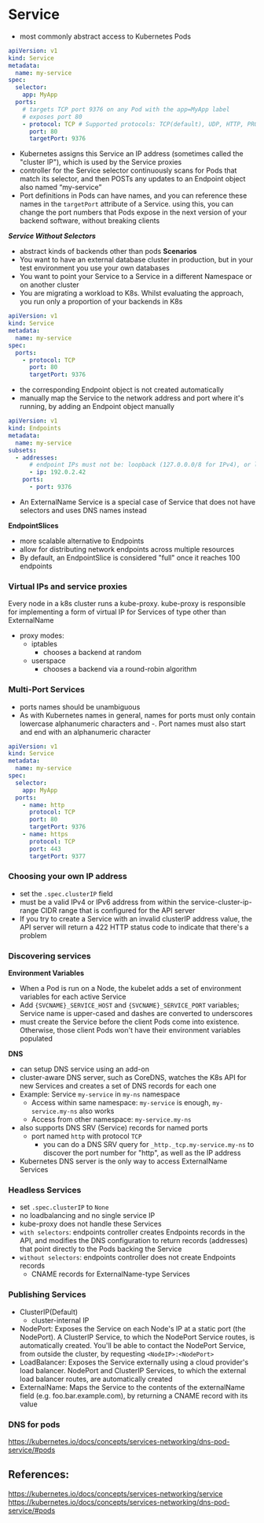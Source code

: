 # Service
- most commonly abstract access to Kubernetes Pods

```yaml
apiVersion: v1
kind: Service
metadata:
  name: my-service
spec:
  selector:
    app: MyApp
  ports:
    # targets TCP port 9376 on any Pod with the app=MyApp label
    # exposes port 80
    - protocol: TCP # Supported protocols: TCP(default), UDP, HTTP, PROXY, SCTP
      port: 80
      targetPort: 9376
```
- Kubernetes assigns this Service an IP address (sometimes called the "cluster IP"), which is used by the Service proxies
- controller for the Service selector continuously scans for Pods that match its selector, and then POSTs any updates to an Endpoint object also named “my-service”
- Port definitions in Pods can have names, and you can reference these names in the `targetPort` attribute of a Service. using this, you can change the port numbers that Pods expose in the next version of your backend software, without breaking clients

***Service Without Selectors***
- abstract kinds of backends other than pods
**Scenarios**
- You want to have an external database cluster in production, but in your test environment you use your own databases
- You want to point your Service to a Service in a different Namespace or on another cluster
- You are migrating a workload to K8s. Whilst evaluating the approach, you run only a proportion of your backends in K8s

```yaml
apiVersion: v1
kind: Service
metadata:
  name: my-service
spec:
  ports:
    - protocol: TCP
      port: 80
      targetPort: 9376
```
- the corresponding Endpoint object is not created automatically
- manually map the Service to the network address and port where it's running, by adding an Endpoint object manually
```yaml
apiVersion: v1
kind: Endpoints
metadata:
  name: my-service
subsets:
  - addresses:
      # endpoint IPs must not be: loopback (127.0.0.0/8 for IPv4), or link-local (169.254.0.0/16 and 224.0.0.0/24 for IPv4)
      - ip: 192.0.2.42 
    ports:
      - port: 9376
```
- An ExternalName Service is a special case of Service that does not have selectors and uses DNS names instead


**EndpointSlices**
- more scalable alternative to Endpoints
- allow for distributing network endpoints across multiple resources
- By default, an EndpointSlice is considered "full" once it reaches 100 endpoints


### Virtual IPs and service proxies
Every node in a k8s cluster runs a kube-proxy. kube-proxy is responsible for implementing a form of virtual IP for Services of type other than ExternalName
- proxy modes: 
  - iptables
    - chooses a backend at random
  - userspace
    - chooses a backend via a round-robin algorithm

### Multi-Port Services
- ports names should be unambiguous
- As with Kubernetes names in general, names for ports must only contain lowercase alphanumeric characters and -. Port names must also start and end with an alphanumeric character

```yaml
apiVersion: v1
kind: Service
metadata:
  name: my-service
spec:
  selector:
    app: MyApp
  ports:
    - name: http
      protocol: TCP
      port: 80
      targetPort: 9376
    - name: https
      protocol: TCP
      port: 443
      targetPort: 9377
```

### Choosing your own IP address
- set the `.spec.clusterIP` field
- must be a valid IPv4 or IPv6 address from within the service-cluster-ip-range CIDR range that is configured for the API server
- If you try to create a Service with an invalid clusterIP address value, the API server will return a 422 HTTP status code to indicate that there's a problem

### Discovering services
**Environment Variables**
- When a Pod is run on a Node, the kubelet adds a set of environment variables for each active Service
- Add `{SVCNAME}_SERVICE_HOST` and `{SVCNAME}_SERVICE_PORT` variables; Service name is upper-cased and dashes are converted to underscores
- must create the Service before the client Pods come into existence. Otherwise, those client Pods won't have their environment variables populated

**DNS**
- can setup DNS service using an add-on
- cluster-aware DNS server, such as CoreDNS, watches the K8s API for new Services and creates a set of DNS records for each one
- Example: Service `my-service` in `my-ns` namespace
  - Access within same namespace: `my-service` is enough, `my-service.my-ns` also works
  - Access from other namespace: `my-service.my-ns`
- also supports DNS SRV (Service) records for named ports
  - port named `http` with protocol `TCP`
    - you can do a DNS SRV query for `_http._tcp.my-service.my-ns` to discover the port number for "http", as well as the IP address
- Kubernetes DNS server is the only way to access ExternalName Services

### Headless Services
- set `.spec.clusterIP` to `None`
- no loadbalancing and no single service IP
- kube-proxy does not handle these Services
- `with selectors`: endpoints controller creates Endpoints records in the API, and modifies the DNS configuration to return records (addresses) that point directly to the Pods backing the Service
- `without selectors`: endpoints controller does not create Endpoints records
  - CNAME records for ExternalName-type Services

### Publishing Services
- ClusterIP(Default)
  - cluster-internal IP
- NodePort: Exposes the Service on each Node's IP at a static port (the NodePort). A ClusterIP Service, to which the NodePort Service routes, is automatically created. You'll be able to contact the NodePort Service, from outside the cluster, by requesting `<NodeIP>:<NodePort>`
- LoadBalancer: Exposes the Service externally using a cloud provider's load balancer. NodePort and ClusterIP Services, to which the external load balancer routes, are automatically created
- ExternalName: Maps the Service to the contents of the externalName field (e.g. foo.bar.example.com), by returning a CNAME record with its value


### DNS for pods
https://kubernetes.io/docs/concepts/services-networking/dns-pod-service/#pods

## References:
https://kubernetes.io/docs/concepts/services-networking/service
https://kubernetes.io/docs/concepts/services-networking/dns-pod-service/#pods
